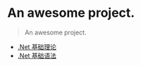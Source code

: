 # An awesome project.

> An awesome project.

- [.Net 基础理论](/Net/基础理论 ".Net面试宝典")
- [.Net 基础语法](/Net/基础语法 ".基础语法")
